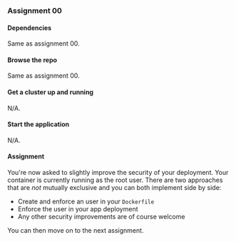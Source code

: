 ### Assignment 00

#### Dependencies

Same as assignment 00.

#### Browse the repo

Same as assignment 00.

#### Get a cluster up and running

N/A.

#### Start the application

N/A.

#### Assignment

You're now asked to slightly improve the security of your deployment. Your container is currently running as the root user. There are two approaches that are *not* mutually exclusive and you can both implement side by side:
* Create and enforce an user in your `Dockerfile`
* Enforce the user in your app deployment
* Any other security improvements are of course welcome

You can then move on to the next assignment.
